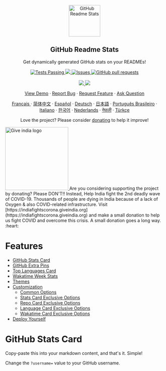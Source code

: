<p align="center">
  <img width="100px" src="https://res.cloudinary.com/Morfar/image/upload/v1594908242/logo_ccswme.svg" align="center" alt="GitHub Readme Stats" />
  <h2 align="center">GitHub Readme Stats</h2>
  <p align="center">Get dynamically generated GitHub stats on your READMEs!</p>
</p>
<p align="center">
  <a href="https://github.com/Morfar/github-readme-stats/actions">
    <img alt="Tests Passing" src="https://github.com/Morfar/github-readme-stats/workflows/Test/badge.svg" />
  </a>
  <a href="https://codecov.io/gh/Morfar/github-readme-stats">
    <img src="https://codecov.io/gh/Morfar/github-readme-stats/branch/master/graph/badge.svg" />
  </a>
  <a href="https://github.com/Morfar/github-readme-stats/issues">
    <img alt="Issues" src="https://img.shields.io/github/issues/Morfar/github-readme-stats?color=0088ff" />
  </a>
  <a href="https://github.com/Morfar/github-readme-stats/pulls">
    <img alt="GitHub pull requests" src="https://img.shields.io/github/issues-pr/Morfar/github-readme-stats?color=0088ff" />
  </a>
  <br />
  <br />
  <a href="https://a.paddle.com/v2/click/16413/119403?link=1227">
    <img src="https://img.shields.io/badge/Supported%20by-VSCode%20Power%20User%20%E2%86%92-gray.svg?colorA=655BE1&colorB=4F44D6&style=for-the-badge"/>
  </a>
  <a href="https://a.paddle.com/v2/click/16413/119403?link=2345">
    <img src="https://img.shields.io/badge/Supported%20by-Node%20Cli.com%20%E2%86%92-gray.svg?colorA=61c265&colorB=4CAF50&style=for-the-badge"/>
  </a>
</p>

<p align="center">
  <a href="#demo">View Demo</a>
  ·
  <a href="https://github.com/Morfar/github-readme-stats/issues/new/choose">Report Bug</a>
  ·
  <a href="https://github.com/Morfar/github-readme-stats/issues/new/choose">Request Feature</a>
  ·
  <a href="https://github.com/Morfar/github-readme-stats/discussions">Ask Question</a>
</p>
<p align="center">
  <a href="/docs/readme_fr.md">Français </a>
  ·
  <a href="/docs/readme_cn.md">简体中文</a>
  ·
  <a href="/docs/readme_es.md">Español</a>
  ·
  <a href="/docs/readme_de.md">Deutsch</a>
  ·
  <a href="/docs/readme_ja.md">日本語</a>
  ·
  <a href="/docs/readme_pt-BR.md">Português Brasileiro</a>
  ·
  <a href="/docs/readme_it.md">Italiano</a>
  ·
  <a href="/docs/readme_kr.md">한국어</a>
  ·
  <a href="/docs/readme_nl.md">Nederlands</a>
  ·
  <a href="/docs/readme_np.md">नेपाली</a>
  ·
  <a href="/docs/readme_tr.md">Türkçe</a>
</p>

<p align="center">Love the project? Please consider <a href="https://www.paypal.me/Morfar">donating</a> to help it improve!</p>

<p>
  <a href="https://indiafightscorona.giveindia.org">
    <img src="https://d2wvdrxmr8p0wf.cloudfront.net/static/giveindia.svg" alt="Give india logo" width="200" />
  </a>
  Are you considering supporting the project by donating? Please DON'T!!  
  Instead, Help India fight the 2nd deadly wave of COVID-19.  
  Thousands of people are dying in India because of a lack of Oxygen & also COVID-related infrastructure.  
  Visit [https://indiafightscorona.giveindia.org](https://indiafightscorona.giveindia.org) and make a small donation to help us fight COVID and overcome this crisis.  
  A small donation goes a long way. :heart:
</p>

# Features

- [GitHub Stats Card](#github-stats-card)
- [GitHub Extra Pins](#github-extra-pins)
- [Top Languages Card](#top-languages-card)
- [Wakatime Week Stats](#wakatime-week-stats)
- [Themes](#themes)
- [Customization](#customization)
  - [Common Options](#common-options)
  - [Stats Card Exclusive Options](#stats-card-exclusive-options)
  - [Repo Card Exclusive Options](#repo-card-exclusive-options)
  - [Language Card Exclusive Options](#language-card-exclusive-options)
  - [Wakatime Card Exclusive Options](#wakatime-card-exclusive-options)
- [Deploy Yourself](#deploy-on-your-own-vercel-instance)

# GitHub Stats Card

Copy-paste this into your markdown content, and that's it. Simple!

Change the `?username=` value to your GitHub username.

